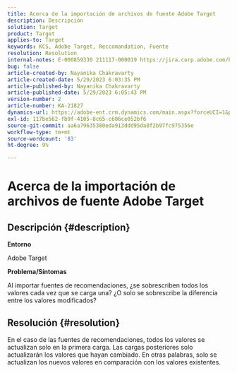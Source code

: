 ```yaml
---
title: Acerca de la importación de archivos de fuente Adobe Target
description: Descripción
solution: Target
product: Target
applies-to: Target
keywords: KCS, Adobe Target, Reccomandation, Fuente
resolution: Resolution
internal-notes: E-000859330 211117-000019 https://jira.corp.adobe.com/browse/RECS-5411
bug: false
article-created-by: Nayanika Chakravarty
article-created-date: 5/29/2023 6:03:35 PM
article-published-by: Nayanika Chakravarty
article-published-date: 5/29/2023 6:05:43 PM
version-number: 2
article-number: KA-21827
dynamics-url: https://adobe-ent.crm.dynamics.com/main.aspx?forceUCI=1&pagetype=entityrecord&etn=knowledgearticle&id=2b332d1f-4bfe-ed11-8f6e-6045bd006793
exl-id: 117be562-fb9f-4105-8c65-c606ce052bf6
source-git-commit: aa6a79635380eda913ddd95da0f2b97fc975356e
workflow-type: tm+mt
source-wordcount: '83'
ht-degree: 9%

---
```


# Acerca de la importación de archivos de fuente Adobe Target

## Descripción {#description}


<b>Entorno</b>

Adobe Target

<b>Problema/Síntomas</b>

Al importar fuentes de recomendaciones, ¿se sobrescriben todos los valores cada vez que se carga una? ¿O solo se sobrescribe la diferencia entre los valores modificados?


## Resolución {#resolution}


En el caso de las fuentes de recomendaciones, todos los valores se actualizan solo en la primera carga. Las cargas posteriores solo actualizarán los valores que hayan cambiado. En otras palabras, solo se actualizan los nuevos valores en comparación con los valores existentes.
